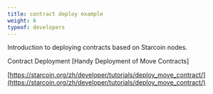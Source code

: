 ```yaml
---
title: contract deploy example
weight: 6
typeof: developers
---
```


Introduction to deploying contracts based on Starcoin nodes.

<!--more-->

Contract Deployment [Handy Deployment of Move Contracts]

[https://starcoin.org/zh/developer/tutorials/deploy_move_contract/](https://starcoin.org/zh/developer/tutorials/deploy_move_contract/)